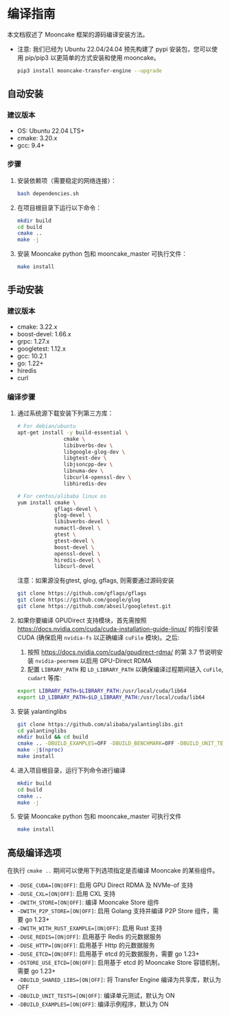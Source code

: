 # 编译指南

本文档叙述了 Mooncake 框架的源码编译安装方法。

- 注意: 我们已经为 Ubuntu 22.04/24.04 预先构建了 pypi 安装包，您可以使用 pip/pip3 以更简单的方式安装和使用 mooncake。
   ```bash
   pip3 install mooncake-transfer-engine --upgrade
   ```

## 自动安装

### 建议版本
- OS: Ubuntu 22.04 LTS+
- cmake: 3.20.x
- gcc: 9.4+

### 步骤
1. 安装依赖项（需要稳定的网络连接）：
   ```bash
   bash dependencies.sh
   ```

2. 在项目根目录下运行以下命令：
   ```bash
   mkdir build
   cd build
   cmake ..
   make -j
   ```

3. 安装 Mooncake python 包和 mooncake_master 可执行文件：
   ```bash
   make install
   ```

## 手动安装

### 建议版本
- cmake: 3.22.x
- boost-devel: 1.66.x
- grpc: 1.27.x
- googletest: 1.12.x
- gcc: 10.2.1
- go: 1.22+
- hiredis
- curl

### 编译步骤

1. 通过系统源下载安装下列第三方库：
    ```bash
    # For debian/ubuntu
    apt-get install -y build-essential \
                   cmake \
                   libibverbs-dev \
                   libgoogle-glog-dev \
                   libgtest-dev \
                   libjsoncpp-dev \
                   libnuma-dev \
                   libcurl4-openssl-dev \
                   libhiredis-dev

    # For centos/alibaba linux os
    yum install cmake \
                gflags-devel \
                glog-devel \
                libibverbs-devel \
                numactl-devel \
                gtest \
                gtest-devel \
                boost-devel \
                openssl-devel \
                hiredis-devel \
                libcurl-devel
    ```

    注意：如果源没有gtest, glog, gflags, 则需要通过源码安装

    ```bash
    git clone https://github.com/gflags/gflags
    git clone https://github.com/google/glog
    git clone https://github.com/abseil/googletest.git
    ```

3. 如果你要编译 GPUDirect 支持模块，首先需按照 https://docs.nvidia.com/cuda/cuda-installation-guide-linux/ 的指引安装 CUDA (确保启用 `nvidia-fs` 以正确编译 `cuFile` 模块)。之后:
    1) 按照 https://docs.nvidia.com/cuda/gpudirect-rdma/ 的第 3.7 节说明安装 `nvidia-peermem` 以启用 GPU-Direct RDMA
    2) 配置 `LIBRARY_PATH` 和 `LD_LIBRARY_PATH` 以确保编译过程期间链入 `cuFile`, `cudart` 等库:
    ```bash
    export LIBRARY_PATH=$LIBRARY_PATH:/usr/local/cuda/lib64
    export LD_LIBRARY_PATH=$LD_LIBRARY_PATH:/usr/local/cuda/lib64
    ```

4. 安装 yalantinglibs
    ```bash
    git clone https://github.com/alibaba/yalantinglibs.git
    cd yalantinglibs
    mkdir build && cd build
    cmake .. -DBUILD_EXAMPLES=OFF -DBUILD_BENCHMARK=OFF -DBUILD_UNIT_TESTS=OFF
    make -j$(nproc)
    make install
    ```

5. 进入项目根目录，运行下列命令进行编译
   ```bash
   mkdir build
   cd build
   cmake ..
   make -j
   ```

6. 安装 Mooncake python 包和 mooncake_master 可执行文件
   ```bash
   make install
   ```

## 高级编译选项
在执行 `cmake ..` 期间可以使用下列选项指定是否编译 Mooncake 的某些组件。
- `-DUSE_CUDA=[ON|OFF]`: 启用 GPU Direct RDMA 及 NVMe-of 支持
- `-DUSE_CXL=[ON|OFF]`: 启用 CXL 支持
- `-DWITH_STORE=[ON|OFF]`: 编译 Mooncake Store 组件
- `-DWITH_P2P_STORE=[ON|OFF]`: 启用 Golang 支持并编译 P2P Store 组件，需要 go 1.23+
- `-DWITH_WITH_RUST_EXAMPLE=[ON|OFF]`: 启用 Rust 支持
- `-DUSE_REDIS=[ON|OFF]`: 启用基于 Redis 的元数据服务
- `-DUSE_HTTP=[ON|OFF]`: 启用基于 Http 的元数据服务
- `-DUSE_ETCD=[ON|OFF]`: 启用基于 etcd 的元数据服务，需要 go 1.23+
- `-DSTORE_USE_ETCD=[ON|OFF]`: 启用基于 etcd 的 Mooncake Store 容错机制，需要 go 1.23+
- `-DBUILD_SHARED_LIBS=[ON|OFF]`: 将 Transfer Engine 编译为共享库，默认为 OFF
- `-DBUILD_UNIT_TESTS=[ON|OFF]`: 编译单元测试，默认为 ON
- `-DBUILD_EXAMPLES=[ON|OFF]`: 编译示例程序，默认为 ON
